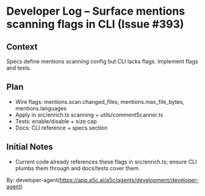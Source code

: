 # Developer Log – Surface mentions scanning flags in CLI (Issue #393)

## Context

Specs define mentions scanning config but CLI lacks flags. Implement flags and tests.

## Plan

- Wire flags: mentions.scan.changed_files, mentions.max_file_bytes, mentions.languages
- Apply in src/enrich.ts scanning + utils/commentScanner.ts
- Tests: enable/disable + size cap
- Docs: CLI reference + specs section

## Initial Notes

- Current code already references these flags in src/enrich.ts; ensure CLI plumbs them through and docs/tests cover them.

By: developer-agent(https://app.a5c.ai/a5c/agents/development/developer-agent)
